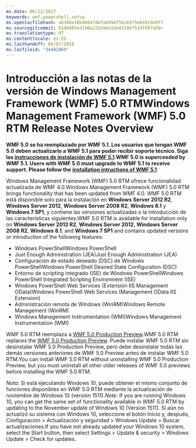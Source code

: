 ```yaml
---
ms.date: 06/12/2017
keywords: wmf,powershell,setup
ms.openlocfilehash: a6366e18b4b6478bfab89475bc6975e6491da9f7
ms.sourcegitcommit: 01d6985ed190a222e9da1da41596f524f607a5bc
ms.translationtype: HT
ms.contentlocale: es-ES
ms.lasthandoff: 06/07/2018
ms.locfileid: "34482869"
---
```

# <a name="windows-management-framework-wmf-50-rtm-release-notes-overview"></a><span data-ttu-id="599a0-102">Introducción a las notas de la versión de Windows Management Framework (WMF) 5.0 RTM</span><span class="sxs-lookup"><span data-stu-id="599a0-102">Windows Management Framework (WMF) 5.0 RTM Release Notes Overview</span></span>

<span data-ttu-id="599a0-103">**WMF 5.0 se ha reemplazado por WMF 5.1. Los usuarios que tengan WMF 5.0 deben actualizarlo a WMF 5.1 para poder recibir soporte técnico. Siga las [instrucciones de instalación de WMF 5.1](../5.1/install-configure.md)**.</span><span class="sxs-lookup"><span data-stu-id="599a0-103">**WMF 5.0 is superceeded by WMF 5.1. Users with WMF 5.0 must upgrade to WMF 5.1 to receive support. Please follow the [installation intructions of WMF 5.1](../5.1/install-configure.md)**</span></span>

<span data-ttu-id="599a0-104">Windows Management Framework (WMF) 5.0 RTM ofrece funcionalidad actualizada de WMF 4.0.</span><span class="sxs-lookup"><span data-stu-id="599a0-104">Windows Management Framework (WMF) 5.0 RTM brings functionality that has been updated from WMF 4.0.</span></span> <span data-ttu-id="599a0-105">WMF 5.0 RTM está disponible solo para la instalación en **Windows Server 2012 R2**, **Windows Server 2012**, **Windows Server 2008 R2**, **Windows 8.1** y **Windows 7 SP1**, y contiene las versiones actualizadas o la introducción de las características siguientes:</span><span class="sxs-lookup"><span data-stu-id="599a0-105">WMF 5.0 RTM is available for installation only on **Windows Server 2012 R2**, **Windows Server 2012**, **Windows Server 2008 R2**, **Windows 8.1**, and **Windows 7 SP1** and contains updated versions or introduction of the following features:</span></span>

- <span data-ttu-id="599a0-106">Windows PowerShell</span><span class="sxs-lookup"><span data-stu-id="599a0-106">Windows PowerShell</span></span>
- <span data-ttu-id="599a0-107">Just Enough Administration (JEA)</span><span class="sxs-lookup"><span data-stu-id="599a0-107">Just Enough Administration (JEA)</span></span>
- <span data-ttu-id="599a0-108">Configuración de estado deseado (DSC) de Windows PowerShell</span><span class="sxs-lookup"><span data-stu-id="599a0-108">Windows PowerShell Desired State Configuration (DSC)</span></span>
- <span data-ttu-id="599a0-109">Entorno de scripting integrado (ISE) de Windows PowerShell</span><span class="sxs-lookup"><span data-stu-id="599a0-109">Windows PowerShell Integrated Scripting Environment (ISE)</span></span>
- <span data-ttu-id="599a0-110">Windows PowerShell Web Services (Extensión IIS Management OData)</span><span class="sxs-lookup"><span data-stu-id="599a0-110">Windows PowerShell Web Services (Management OData IIS Extension)</span></span>
- <span data-ttu-id="599a0-111">Administración remota de Windows (WinRM)</span><span class="sxs-lookup"><span data-stu-id="599a0-111">Windows Remote Management (WinRM)</span></span>
- <span data-ttu-id="599a0-112">Windows Management Instrumentation (WMI)</span><span class="sxs-lookup"><span data-stu-id="599a0-112">Windows Management Instrumentation (WMI)</span></span>

<span data-ttu-id="599a0-113">WMF 5.0 RTM reemplaza a [WMF 5.0 Production Preview](http://blogs.msdn.com/b/powershell/archive/2015/08/31/windows-management-framework-5-0-production-preview-is-now-available.aspx).</span><span class="sxs-lookup"><span data-stu-id="599a0-113">WMF 5.0 RTM replaces the [WMF 5.0 Production Preview](http://blogs.msdn.com/b/powershell/archive/2015/08/31/windows-management-framework-5-0-production-preview-is-now-available.aspx).</span></span> <span data-ttu-id="599a0-114">Puede instalar WMF 5.0 RTM sin desinstalar WMF 5.0 Production Preview, pero debe desinstalar todas las demás versiones anteriores de WMF 5.0 Preview antes de instalar WMF 5.0 RTM.</span><span class="sxs-lookup"><span data-stu-id="599a0-114">You can install WMF 5.0 RTM without uninstalling WMF 5.0 Production Preview, but you must uninstall all other older releases of WMF 5.0 previews before installing the WMF 5.0 RTM.</span></span>

<span data-ttu-id="599a0-115">*Nota:* Si está ejecutando Windows 10, puede obtener el mismo conjunto de funciones disponibles en WMF 5.0 RTM mediante la actualización de noviembre de Windows 10 (versión 1511).</span><span class="sxs-lookup"><span data-stu-id="599a0-115">*Note:* If you are running Windows 10, you can get the same set of functionality available in WMF 5.0 RTM by updating to the November update of Windows 10 (Version 1511).</span></span> <span data-ttu-id="599a0-116">Si aún no actualizó su sistema con Windows 10, seleccione el botón Inicio y, después, Configuración > Actualización y seguridad > Windows Update > Buscar actualizaciones.</span><span class="sxs-lookup"><span data-stu-id="599a0-116">If you have not already updated your Windows 10 system, select the Start button, then select Settings > Update & security > Windows Update > Check for updates.</span></span>

